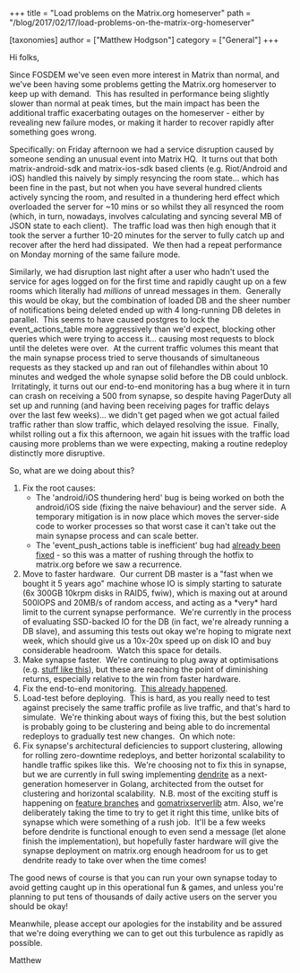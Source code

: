 +++
title = "Load problems on the Matrix.org homeserver"
path = "/blog/2017/02/17/load-problems-on-the-matrix-org-homeserver"

[taxonomies]
author = ["Matthew Hodgson"]
category = ["General"]
+++

Hi folks,

Since FOSDEM we've seen even more interest in Matrix than normal, and we've been having some problems getting the Matrix.org homeserver to keep up with demand.  This has resulted in performance being slightly slower than normal at peak times, but the main impact has been the additional traffic exacerbating outages on the homeserver - either by revealing new failure modes, or making it harder to recover rapidly after something goes wrong.

Specifically: on Friday afternoon we had a service disruption caused by someone sending an unusual event into Matrix HQ.  It turns out that both matrix-android-sdk and matrix-ios-sdk based clients (e.g. Riot/Android and iOS) handled this naively by simply resyncing the room state... which has been fine in the past, but not when you have several hundred clients actively syncing the room, and resulted in a thundering herd effect which overloaded the server for ~10 mins or so whilst they all resynced the room (which, in turn, nowadays, involves calculating and syncing several MB of JSON state to each client).  The traffic load was then high enough that it took the server a further 10-20 minutes for the server to fully catch up and recover after the herd had dissipated.  We then had a repeat performance on Monday morning of the same failure mode.

Similarly, we had disruption last night after a user who hadn't used the service for ages logged on for the first time and rapidly caught up on a few rooms which literally had *millions* of unread messages in them.  Generally this would be okay, but the combination of loaded DB and the sheer number of notifications being deleted ended up with 4 long-running DB deletes in parallel.  This seems to have caused postgres to lock the event_actions_table more aggressively than we'd expect, blocking other queries which were trying to access it... causing most requests to block until the deletes were over.  At the current traffic volumes this meant that the main synapse process tried to serve thousands of simultaneous requests as they stacked up and ran out of filehandles within about 10 minutes and wedged the whole synapse solid before the DB could unblock.  Irritatingly, it turns out our end-to-end monitoring has a bug where it in turn can crash on receiving a 500 from synapse, so despite having PagerDuty all set up and running (and having been receiving pages for traffic delays over the last few weeks)... we didn't get paged when we got actual failed traffic rather than slow traffic, which delayed resolving the issue.  Finally, whilst rolling out a fix this afternoon, we again hit issues with the traffic load causing more problems than we were expecting, making a routine redeploy distinctly more disruptive.

So, what are we doing about this?
<ol>
  <li>Fix the root causes:
<ul>
  <li>The 'android/iOS thundering herd' bug is being worked on both the android/iOS side (fixing the naive behaviour) and the server side.  A temporary mitigation is in now place which moves the server-side code to worker processes so that worst case it can't take out the main synapse process and can scale better.</li>
  <li>The 'event_push_actions table is inefficient' bug had <a href="https://github.com/matrix-org/synapse/pull/1916">already been fixed</a> - so this was a matter of rushing through the hotfix to matrix.org before we saw a recurrence.</li>
</ul>
</li>
  <li>Move to faster hardware.  Our current DB master is a "fast when we bought it 5 years ago" machine whose IO is simply starting to saturate (6x 300GB 10krpm disks in RAID5, fwiw), which is maxing out at around 500IOPS and 20MB/s of random access, and acting as a *very* hard limit to the current synapse performance.  We're currently in the process of evaluating SSD-backed IO for the DB (in fact, we're already running a DB slave), and assuming this tests out okay we're hoping to migrate next week, which should give us a 10x-20x speed up on disk IO and buy considerable headroom.  Watch this space for details.</li>
  <li>Make synapse faster.  We're continuing to plug away at optimisations (e.g. <a href="https://github.com/matrix-org/synapse/pull/1923">stuff like this</a>), but these are reaching the point of diminishing returns, especially relative to the win from faster hardware.</li>
  <li>Fix the end-to-end monitoring.  <a href="https://github.com/matrix-org/matrixmon/commit/9481da67b87c1d5142dbc76d9e4b6eb29c56398b">This already happened</a>.</li>
  <li>Load-test before deploying.  This is hard, as you really need to test against precisely the same traffic profile as live traffic, and that's hard to simulate.  We're thinking about ways of fixing this, but the best solution is probably going to be clustering and being able to do incremental redeploys to gradually test new changes.  On which note:</li>
  <li>Fix synapse's architectural deficiencies to support clustering, allowing for rolling zero-downtime redeploys, and better horizontal scalability to handle traffic spikes like this.  We're choosing not to fix this in synapse, but we are currently in full swing implementing <a href="https://github.com/matrix-org/dendrite">dendrite</a> as a next-generation homeserver in Golang, architected from the outset for clustering and horizontal scalability.  N.B. most of the exciting stuff is happening on <a href="https://github.com/matrix-org/dendrite/branches">feature branches</a> and <a href="https://github.com/matrix-org/gomatrixserverlib">gomatrixserverlib</a> atm. Also, we're deliberately taking the time to try to get it right this time, unlike bits of synapse which were something of a rush job.  It'll be a few weeks before dendrite is functional enough to even send a message (let alone finish the implementation), but hopefully faster hardware will give the synapse deployment on matrix.org enough headroom for us to get dendrite ready to take over when the time comes!</li>
</ol>
The good news of course is that you can run your own synapse today to avoid getting caught up in this operational fun & games, and unless you're planning to put tens of thousands of daily active users on the server you should be okay!

Meanwhile, please accept our apologies for the instability and be assured that we're doing everything we can to get out this turbulence as rapidly as possible.

Matthew
